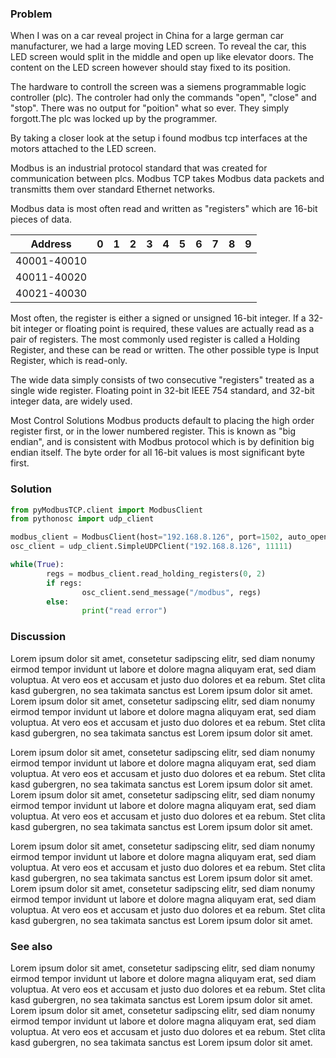 

### Problem

When I was on a car reveal project in China for a large german car manufacturer, we had a large moving LED screen. To reveal the car, this LED screen would split in the middle and open up like elevator doors. The content on the LED screen however should stay fixed to its position. 

The hardware to controll the screen was a siemens programmable logic controller (plc). The controler had only the commands "open", "close" and "stop". There was no output for "poition" what so ever. They simply forgott.The plc was locked up by the programmer. 

By taking a closer look at the setup i found modbus tcp interfaces at the motors attached to the LED screen. 

Modbus is an industrial protocol standard that was created for communication between plcs. Modbus TCP takes Modbus data packets and transmitts them over standard Ethernet networks.

Modbus data is most often read and written as "registers" which are 16-bit pieces of data. 

| Address  | 0  | 1  | 2  |  3 | 4  |  5 | 6  |7   |8   |9   |
|---|---|---|---|---|---|---|---|---|---|---|
| 40001-40010  |   |   |   |   |   |   |   |   |   |   |
| 40011-40020  |   |   |   |   |   |   |   |   |   |   |
| 40021-40030  |   |   |   |   |   |   |   |   |   |   |

Most often, the register is either a signed or unsigned 16-bit integer. If a 32-bit integer or floating point is required, these values are actually read as a pair of registers. The most commonly used register is called a Holding Register, and these can be read or written. The other possible type is Input Register, which is read-only.

The wide data simply consists of two consecutive "registers" treated as a single wide register. Floating point in 32-bit IEEE 754 standard, and 32-bit integer data, are widely used.

Most Control Solutions Modbus products default to placing the high order register first, or in the lower numbered register. This is known as "big endian", and is consistent with Modbus protocol which is by definition big endian itself. The byte order for all 16-bit values is most significant byte first.

### Solution
```py
from pyModbusTCP.client import ModbusClient
from pythonosc import udp_client

modbus_client = ModbusClient(host="192.168.8.126", port=1502, auto_open=True)
osc_client = udp_client.SimpleUDPClient("192.168.8.126", 11111)

while(True):
        regs = modbus_client.read_holding_registers(0, 2)
        if regs:
                osc_client.send_message("/modbus", regs)
        else:
                print("read error")

```
### Discussion


Lorem ipsum dolor sit amet, consetetur sadipscing elitr, sed diam nonumy eirmod tempor invidunt ut labore et dolore magna aliquyam erat, sed diam voluptua. At vero eos et accusam et justo duo dolores et ea rebum. Stet clita kasd gubergren, no sea takimata sanctus est Lorem ipsum dolor sit amet. Lorem ipsum dolor sit amet, consetetur sadipscing elitr, sed diam nonumy eirmod tempor invidunt ut labore et dolore magna aliquyam erat, sed diam voluptua. At vero eos et accusam et justo duo dolores et ea rebum. Stet clita kasd gubergren, no sea takimata sanctus est Lorem ipsum dolor sit amet.

Lorem ipsum dolor sit amet, consetetur sadipscing elitr, sed diam nonumy eirmod tempor invidunt ut labore et dolore magna aliquyam erat, sed diam voluptua. At vero eos et accusam et justo duo dolores et ea rebum. Stet clita kasd gubergren, no sea takimata sanctus est Lorem ipsum dolor sit amet. Lorem ipsum dolor sit amet, consetetur sadipscing elitr, sed diam nonumy eirmod tempor invidunt ut labore et dolore magna aliquyam erat, sed diam voluptua. At vero eos et accusam et justo duo dolores et ea rebum. Stet clita kasd gubergren, no sea takimata sanctus est Lorem ipsum dolor sit amet.

Lorem ipsum dolor sit amet, consetetur sadipscing elitr, sed diam nonumy eirmod tempor invidunt ut labore et dolore magna aliquyam erat, sed diam voluptua. At vero eos et accusam et justo duo dolores et ea rebum. Stet clita kasd gubergren, no sea takimata sanctus est Lorem ipsum dolor sit amet. Lorem ipsum dolor sit amet, consetetur sadipscing elitr, sed diam nonumy eirmod tempor invidunt ut labore et dolore magna aliquyam erat, sed diam voluptua. At vero eos et accusam et justo duo dolores et ea rebum. Stet clita kasd gubergren, no sea takimata sanctus est Lorem ipsum dolor sit amet.


### See also

Lorem ipsum dolor sit amet, consetetur sadipscing elitr, sed diam nonumy eirmod tempor invidunt ut labore et dolore magna aliquyam erat, sed diam voluptua. At vero eos et accusam et justo duo dolores et ea rebum. Stet clita kasd gubergren, no sea takimata sanctus est Lorem ipsum dolor sit amet. Lorem ipsum dolor sit amet, consetetur sadipscing elitr, sed diam nonumy eirmod tempor invidunt ut labore et dolore magna aliquyam erat, sed diam voluptua. At vero eos et accusam et justo duo dolores et ea rebum. Stet clita kasd gubergren, no sea takimata sanctus est Lorem ipsum dolor sit amet.
